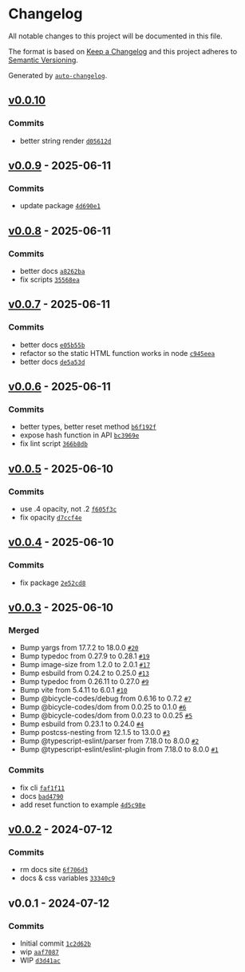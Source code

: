 # Changelog

All notable changes to this project will be documented in this file.

The format is based on [Keep a Changelog](https://keepachangelog.com/en/1.0.0/)
and this project adheres to [Semantic Versioning](https://semver.org/spec/v2.0.0.html).

Generated by [`auto-changelog`](https://github.com/CookPete/auto-changelog).

## [v0.0.10](https://github.com/substrate-system/blur-hash/compare/v0.0.9...v0.0.10)

### Commits

- better string render [`d05612d`](https://github.com/substrate-system/blur-hash/commit/d05612de415a07aaa8534700dc766e5a46702376)

## [v0.0.9](https://github.com/substrate-system/blur-hash/compare/v0.0.8...v0.0.9) - 2025-06-11

### Commits

- update package [`4d690e1`](https://github.com/substrate-system/blur-hash/commit/4d690e1daadc31b86ef6d06e9dcc1a9e1f960c35)

## [v0.0.8](https://github.com/substrate-system/blur-hash/compare/v0.0.7...v0.0.8) - 2025-06-11

### Commits

- better docs [`a8262ba`](https://github.com/substrate-system/blur-hash/commit/a8262bafde22f46e7b6ad531753d135fa7b621ce)
- fix scripts [`35568ea`](https://github.com/substrate-system/blur-hash/commit/35568ea9ba14b2fa4b1e747db28f82f4871d1747)

## [v0.0.7](https://github.com/substrate-system/blur-hash/compare/v0.0.6...v0.0.7) - 2025-06-11

### Commits

- better docs [`e05b55b`](https://github.com/substrate-system/blur-hash/commit/e05b55b567cb3c075e16587518bc24b949ff41b8)
- refactor so the static HTML function works in node [`c945eea`](https://github.com/substrate-system/blur-hash/commit/c945eea5886c2fca30daa48d45de1ed62cf97329)
- better docs [`de5a53d`](https://github.com/substrate-system/blur-hash/commit/de5a53df3d0984147a766f43a357607a5bf1de08)

## [v0.0.6](https://github.com/substrate-system/blur-hash/compare/v0.0.5...v0.0.6) - 2025-06-11

### Commits

- better types, better reset method [`b6f192f`](https://github.com/substrate-system/blur-hash/commit/b6f192fc3173bdbedd33dde563ef7e165578dd7a)
- expose hash function in API [`bc3969e`](https://github.com/substrate-system/blur-hash/commit/bc3969e38dfee6410d96c69931fc5183d2c7b460)
- fix lint script [`366b8db`](https://github.com/substrate-system/blur-hash/commit/366b8dbf80d7e795a5b93bad6e3783a482e3d69a)

## [v0.0.5](https://github.com/substrate-system/blur-hash/compare/v0.0.4...v0.0.5) - 2025-06-10

### Commits

- use .4 opacity, not .2 [`f605f3c`](https://github.com/substrate-system/blur-hash/commit/f605f3c6ffcffd949f13473c9496f001f22d3d23)
- fix opacity [`d7ccf4e`](https://github.com/substrate-system/blur-hash/commit/d7ccf4ea90d033930c7dd13a06e0e110a23a9bab)

## [v0.0.4](https://github.com/substrate-system/blur-hash/compare/v0.0.3...v0.0.4) - 2025-06-10

### Commits

- fix package [`2e52cd8`](https://github.com/substrate-system/blur-hash/commit/2e52cd8c10f195651473302e197bad45c1aa2fa7)

## [v0.0.3](https://github.com/substrate-system/blur-hash/compare/v0.0.2...v0.0.3) - 2025-06-10

### Merged

- Bump yargs from 17.7.2 to 18.0.0 [`#20`](https://github.com/substrate-system/blur-hash/pull/20)
- Bump typedoc from 0.27.9 to 0.28.1 [`#19`](https://github.com/substrate-system/blur-hash/pull/19)
- Bump image-size from 1.2.0 to 2.0.1 [`#17`](https://github.com/substrate-system/blur-hash/pull/17)
- Bump esbuild from 0.24.2 to 0.25.0 [`#13`](https://github.com/substrate-system/blur-hash/pull/13)
- Bump typedoc from 0.26.11 to 0.27.0 [`#9`](https://github.com/substrate-system/blur-hash/pull/9)
- Bump vite from 5.4.11 to 6.0.1 [`#10`](https://github.com/substrate-system/blur-hash/pull/10)
- Bump @bicycle-codes/debug from 0.6.16 to 0.7.2 [`#7`](https://github.com/substrate-system/blur-hash/pull/7)
- Bump @bicycle-codes/dom from 0.0.25 to 0.1.0 [`#6`](https://github.com/substrate-system/blur-hash/pull/6)
- Bump @bicycle-codes/dom from 0.0.23 to 0.0.25 [`#5`](https://github.com/substrate-system/blur-hash/pull/5)
- Bump esbuild from 0.23.1 to 0.24.0 [`#4`](https://github.com/substrate-system/blur-hash/pull/4)
- Bump postcss-nesting from 12.1.5 to 13.0.0 [`#3`](https://github.com/substrate-system/blur-hash/pull/3)
- Bump @typescript-eslint/parser from 7.18.0 to 8.0.0 [`#2`](https://github.com/substrate-system/blur-hash/pull/2)
- Bump @typescript-eslint/eslint-plugin from 7.18.0 to 8.0.0 [`#1`](https://github.com/substrate-system/blur-hash/pull/1)

### Commits

- fix cli [`faf1f11`](https://github.com/substrate-system/blur-hash/commit/faf1f116003704fc9205abac8a004d57e2aee09d)
- docs [`bad4790`](https://github.com/substrate-system/blur-hash/commit/bad4790210751c12325476820ec6a9a7a18b6c7b)
- add reset function to example [`4d5c98e`](https://github.com/substrate-system/blur-hash/commit/4d5c98e5f8748325373d8e2e07e523ca90914b6c)

## [v0.0.2](https://github.com/substrate-system/blur-hash/compare/v0.0.1...v0.0.2) - 2024-07-12

### Commits

- rm docs site [`6f706d3`](https://github.com/substrate-system/blur-hash/commit/6f706d34740972ea2fea28b0978dc18d3d702d23)
- docs & css variables [`33340c9`](https://github.com/substrate-system/blur-hash/commit/33340c9bfa3f58d20137862d2be0272c46fae968)

## v0.0.1 - 2024-07-12

### Commits

- Initial commit [`1c2d62b`](https://github.com/substrate-system/blur-hash/commit/1c2d62b6f02ae9dc8ee7bbac3fc8bdaf5d979ec7)
- wip [`aaf7087`](https://github.com/substrate-system/blur-hash/commit/aaf70875bbf569701525f3c8b30afa807fec4383)
- WIP [`d3d41ac`](https://github.com/substrate-system/blur-hash/commit/d3d41acfaa5af34559aba687d7b374f6fc6c6271)
